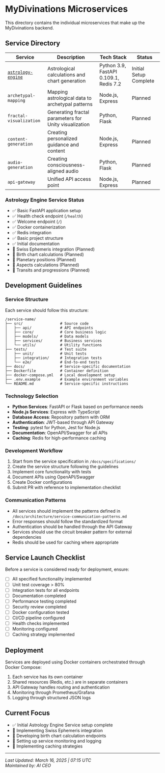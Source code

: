 # MyDivinations Microservices

This directory contains the individual microservices that make up the MyDivinations backend.

## Service Directory

| Service | Description | Tech Stack | Status |
|---------|-------------|------------|--------|
| [`astrology-engine`](./astrology-engine/) | Astrological calculations and chart generation | Python 3.9, FastAPI 0.109.1, Redis 7.2 | Initial Setup Complete |
| `archetypal-mapping` | Mapping astrological data to archetypal patterns | Node.js, Express | Planned |
| `fractal-visualization` | Generating fractal parameters for Unity visualization | Python, Flask | Planned |
| `content-generation` | Creating personalized guidance and content | Node.js, Express | Planned |
| `audio-generation` | Creating consciousness-aligned audio | Python, Flask | Planned |
| `api-gateway` | Unified API access point | Node.js, Express | Planned |

### Astrology Engine Service Status
- ✅ Basic FastAPI application setup
- ✅ Health check endpoint (`/health`)
- ✅ Welcome endpoint (`/`)
- ✅ Docker containerization
- ✅ Redis integration
- ✅ Basic project structure
- ✅ Initial documentation
- 🔄 Swiss Ephemeris integration (Planned)
- 🔄 Birth chart calculations (Planned)
- 🔄 Planetary positions (Planned)
- 🔄 Aspects calculations (Planned)
- 🔄 Transits and progressions (Planned)

## Development Guidelines

### Service Structure

Each service should follow this structure:

```
/service-name/
├── src/                 # Source code
│   ├── api/             # API endpoints
│   ├── core/            # Core business logic
│   ├── models/          # Data models
│   ├── services/        # Business services
│   └── utils/           # Utility functions
├── tests/               # Test suite
│   ├── unit/            # Unit tests
│   ├── integration/     # Integration tests
│   └── e2e/             # End-to-end tests
├── docs/                # Service-specific documentation
├── Dockerfile           # Container definition
├── docker-compose.yml   # Local development setup
├── .env.example         # Example environment variables
└── README.md            # Service-specific instructions
```

### Technology Selection

- **Python Services**: FastAPI or Flask based on performance needs
- **Node.js Services**: Express with TypeScript
- **Database Access**: Repository pattern with ORM
- **Authentication**: JWT-based through API Gateway
- **Testing**: pytest for Python, Jest for Node.js
- **Documentation**: OpenAPI/Swagger for all APIs
- **Caching**: Redis for high-performance caching

### Development Workflow

1. Start from the service specification in `/docs/specifications/`
2. Create the service structure following the guidelines
3. Implement core functionality with tests
4. Document APIs using OpenAPI/Swagger
5. Create Docker configurations
6. Submit PR with reference to implementation checklist

### Communication Patterns

- All services should implement the patterns defined in `/docs/architecture/service-communication-patterns.md`
- Error responses should follow the standardized format
- Authentication should be handled through the API Gateway
- Services should use the circuit breaker pattern for external dependencies
- Redis should be used for caching where appropriate

## Service Launch Checklist

Before a service is considered ready for deployment, ensure:

- [ ] All specified functionality implemented
- [ ] Unit test coverage > 80%
- [ ] Integration tests for all endpoints
- [ ] Documentation completed
- [ ] Performance testing completed
- [ ] Security review completed
- [ ] Docker configuration tested
- [ ] CI/CD pipeline configured
- [ ] Health checks implemented
- [ ] Monitoring configured
- [ ] Caching strategy implemented

## Deployment

Services are deployed using Docker containers orchestrated through Docker Compose:

1. Each service has its own container
2. Shared resources (Redis, etc.) are in separate containers
3. API Gateway handles routing and authentication
4. Monitoring through Prometheus/Grafana
5. Logging through structured JSON logs

## Current Focus

- ✅ Initial Astrology Engine Service setup complete
- 🔄 Implementing Swiss Ephemeris integration
- 🔄 Developing birth chart calculation endpoints
- 🔄 Setting up service monitoring and logging
- 🔄 Implementing caching strategies

---

*Last Updated: March 16, 2025 | 07:15 UTC*  
*Maintained by: AI CEO*